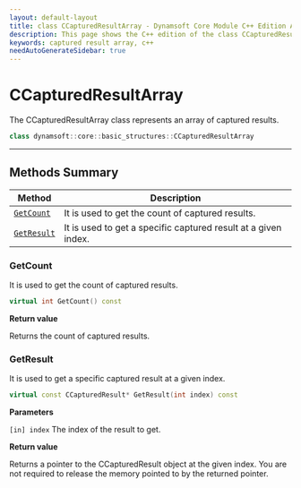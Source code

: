 ```yaml
---
layout: default-layout
title: class CCapturedResultArray - Dynamsoft Core Module C++ Edition API Reference
description: This page shows the C++ edition of the class CCapturedResultArray in Dynamsoft Core Module.
keywords: captured result array, c++
needAutoGenerateSidebar: true
---
```


# CCapturedResultArray

The CCapturedResultArray class represents an array of captured results.

```cpp
class dynamsoft::core::basic_structures::CCapturedResultArray 
```

---

## Methods Summary

| Method               | Description |
|----------------------|-------------|
| [`GetCount`](#getcount) | It is used to get the count of captured results.|
| [`GetResult`](#getresult) | It is used to get a specific captured result at a given index. |

### GetCount

It is used to get the count of captured results.

```cpp
virtual int GetCount() const
```

**Return value**

Returns the count of captured results.

### GetResult

It is used to get a specific captured result at a given index.

```cpp
virtual const CCapturedResult* GetResult(int index) const
```

**Parameters**

`[in] index` The index of the result to get.

**Return value**

Returns a pointer to the CCapturedResult object at the given index. You are not required to release the memory pointed to by the returned pointer.
